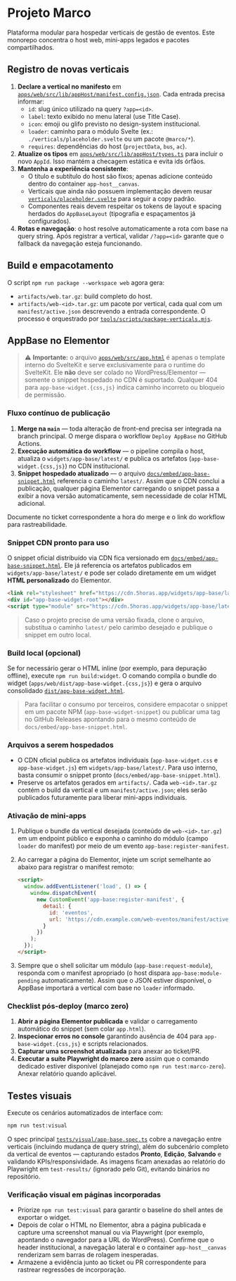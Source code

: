 # Projeto Marco

Plataforma modular para hospedar verticais de gestão de eventos. Este monorepo concentra o host web, mini-apps legados e pacotes compartilhados.

## Registro de novas verticais

1. **Declare a vertical no manifesto** em [`apps/web/src/lib/appHost/manifest.config.json`](apps/web/src/lib/appHost/manifest.config.json). Cada entrada precisa informar:
   - `id`: slug único utilizado na query `?app=<id>`.
   - `label`: texto exibido no menu lateral (use Title Case).
   - `icon`: emoji ou glifo previsto no design-system institucional.
   - `loader`: caminho para o módulo Svelte (ex.: `./verticals/placeholder.svelte` ou um pacote `@marco/*`).
   - `requires`: dependências do host (`projectData`, `bus`, `ac`).
2. **Atualize os tipos** em [`apps/web/src/lib/appHost/types.ts`](apps/web/src/lib/appHost/types.ts) para incluir o novo `AppId`. Isso mantém a checagem estática e evita ids órfãos.
3. **Mantenha a experiência consistente**:
   - O título e subtítulo do host são fixos; apenas adicione conteúdo dentro do container `app-host__canvas`.
   - Verticais que ainda não possuem implementação devem reusar [`verticals/placeholder.svelte`](apps/web/src/lib/appHost/verticals/placeholder.svelte) para seguir a copy padrão.
   - Componentes reais devem respeitar os tokens de layout e spacing herdados do `AppBaseLayout` (tipografia e espaçamentos já configurados).
4. **Rotas e navegação**: o host resolve automaticamente a rota com base na query string. Após registrar a vertical, validar `/?app=<id>` garante que o fallback da navegação esteja funcionando.

## Build e empacotamento

O script `npm run package --workspace web` agora gera:

- `artifacts/web.tar.gz`: build completo do host.
- `artifacts/web-<id>.tar.gz`: um pacote por vertical, cada qual com um `manifest/active.json` descrevendo a entrada correspondente. O processo é orquestrado por [`tools/scripts/package-verticals.mjs`](tools/scripts/package-verticals.mjs).

## AppBase no Elementor

> ⚠️ **Importante:** o arquivo [`apps/web/src/app.html`](apps/web/src/app.html) é apenas o template interno do SvelteKit e serve exclusivamente para o runtime do SvelteKit. Ele **não** deve ser colado no WordPress/Elementor — somente o snippet hospedado no CDN é suportado. Qualquer 404 para `app-base-widget.{css,js}` indica caminho incorreto ou bloqueio de permissão.

### Fluxo contínuo de publicação

1. **Merge na `main`** — toda alteração de front-end precisa ser integrada na branch principal. O merge dispara o workflow `Deploy AppBase` no GitHub Actions.
2. **Execução automática do workflow** — o pipeline compila o host, atualiza o `widgets/app-base/latest/` e publica os artefatos (`app-base-widget.{css,js}`) no CDN institucional.
3. **Snippet hospedado atualizado** — o arquivo [`docs/embed/app-base-snippet.html`](docs/embed/app-base-snippet.html) referencia o caminho `latest/`. Assim que o CDN conclui a publicação, qualquer página Elementor carregando o snippet passa a exibir a nova versão automaticamente, sem necessidade de colar HTML adicional.

Documente no ticket correspondente a hora do merge e o link do workflow para rastreabilidade.

### Snippet CDN pronto para uso

O snippet oficial distribuído via CDN fica versionado em [`docs/embed/app-base-snippet.html`](docs/embed/app-base-snippet.html). Ele já referencia os artefatos publicados em `widgets/app-base/latest/` e pode ser colado diretamente em um widget **HTML personalizado** do Elementor.

```html
<link rel="stylesheet" href="https://cdn.5horas.app/widgets/app-base/latest/app-base-widget.css" />
<div id="app-base-widget-root"></div>
<script type="module" src="https://cdn.5horas.app/widgets/app-base/latest/app-base-widget.js"></script>
```

> Caso o projeto precise de uma versão fixada, clone o arquivo, substitua o caminho `latest/` pelo carimbo desejado e publique o snippet em outro local.

### Build local (opcional)

Se for necessário gerar o HTML inline (por exemplo, para depuração offline), execute `npm run build:widget`. O comando compila o bundle do widget (`apps/web/dist/app-base-widget.{css,js}`) e gera o arquivo consolidado [`dist/app-base-widget.html`](dist/app-base-widget.html).

> Para facilitar o consumo por terceiros, considere empacotar o snippet em um pacote NPM (`app-base-widget-snippet`) ou publicar uma tag no GitHub Releases apontando para o mesmo conteúdo de `docs/embed/app-base-snippet.html`.

### Arquivos a serem hospedados

- O CDN oficial publica os artefatos individuais (`app-base-widget.css` e `app-base-widget.js`) em `widgets/app-base/latest/`. Para uso interno, basta consumir o snippet pronto (`docs/embed/app-base-snippet.html`).
- Preserve os artefatos gerados em `artifacts/`. Cada `web-<id>.tar.gz` contém o build da vertical e um `manifest/active.json`; eles serão publicados futuramente para liberar mini-apps individuais.

### Ativação de mini-apps

1. Publique o bundle da vertical desejada (conteúdo de `web-<id>.tar.gz`) em um endpoint público e exponha o caminho do módulo (campo `loader` do manifest) por meio de um evento `app-base:register-manifest`.
2. Ao carregar a página do Elementor, injete um script semelhante ao abaixo para registrar o manifest remoto:

   ```html
   <script>
     window.addEventListener('load', () => {
       window.dispatchEvent(
         new CustomEvent('app-base:register-manifest', {
           detail: {
             id: 'eventos',
             url: 'https://cdn.example.com/web-eventos/manifest/active.json'
           }
         })
       );
     });
   </script>
   ```

3. Sempre que o shell solicitar um módulo (`app-base:request-module`), responda com o manifest apropriado (o host dispara `app-base:module-pending` automaticamente). Assim que o JSON estiver disponível, o AppBase importará a vertical com base no `loader` informado.

### Checklist pós-deploy (marco zero)

1. **Abrir a página Elementor publicada** e validar o carregamento automático do snippet (sem colar `app.html`).
2. **Inspecionar erros no console** garantindo ausência de 404 para `app-base-widget.{css,js}` e scripts relacionados.
3. **Capturar uma screenshot atualizada** para anexar ao ticket/PR.
4. **Executar a suíte Playwright do marco zero** assim que o comando dedicado estiver disponível (planejado como `npm run test:marco-zero`). Anexar relatório quando aplicável.

## Testes visuais

Execute os cenários automatizados de interface com:

```bash
npm run test:visual
```

O spec principal [`tests/visual/app-base.spec.ts`](tests/visual/app-base.spec.ts) cobre a navegação entre verticais (incluindo mudança de query string), além do subcenário completo da vertical de eventos — capturando estados **Pronto**, **Edição**, **Salvando** e validando KPIs/responsividade. As imagens ficam anexadas ao relatório do Playwright em `test-results/` (ignorado pelo Git), evitando binários no repositório.

### Verificação visual em páginas incorporadas

- Priorize `npm run test:visual` para garantir o baseline do shell antes de exportar o widget.
- Depois de colar o HTML no Elementor, abra a página publicada e capture uma screenshot manual ou via Playwright (por exemplo, apontando o navegador para a URL do WordPress). Confirme que o header institucional, a navegação lateral e o container `app-host__canvas` renderizam sem barras de rolagem inesperadas.
- Armazene a evidência junto ao ticket ou PR correspondente para rastrear regressões de incorporação.
